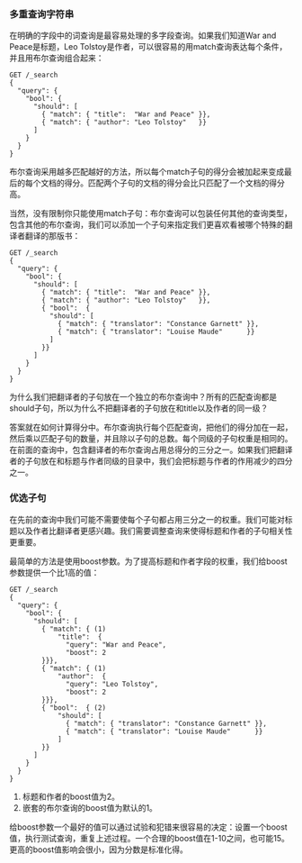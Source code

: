 <!--秀川译-->
### 多重查询字符串

在明确的字段中的词查询是最容易处理的多字段查询。如果我们知道War and Peace是标题，Leo Tolstoy是作者，可以很容易的用match查询表达每个条件，并且用布尔查询组合起来：

```
GET /_search
{
  "query": {
    "bool": {
      "should": [
        { "match": { "title":  "War and Peace" }},
        { "match": { "author": "Leo Tolstoy"   }}
      ]
    }
  }
}
```

布尔查询采用越多匹配越好的方法，所以每个match子句的得分会被加起来变成最后的每个文档的得分。匹配两个子句的文档的得分会比只匹配了一个文档的得分高。

当然，没有限制你只能使用match子句：布尔查询可以包装任何其他的查询类型，包含其他的布尔查询，我们可以添加一个子句来指定我们更喜欢看被哪个特殊的翻译者翻译的那版书：

```
GET /_search
{
  "query": {
    "bool": {
      "should": [
        { "match": { "title":  "War and Peace" }},
        { "match": { "author": "Leo Tolstoy"   }},
        { "bool":  {
          "should": [
            { "match": { "translator": "Constance Garnett" }},
            { "match": { "translator": "Louise Maude"      }}
          ]
        }}
      ]
    }
  }
}
```
为什么我们把翻译者的子句放在一个独立的布尔查询中？所有的匹配查询都是should子句，所以为什么不把翻译者的子句放在和title以及作者的同一级？

答案就在如何计算得分中。布尔查询执行每个匹配查询，把他们的得分加在一起，然后乘以匹配子句的数量，并且除以子句的总数。每个同级的子句权重是相同的。在前面的查询中，包含翻译者的布尔查询占用总得分的三分之一。如果我们把翻译者的子句放在和标题与作者同级的目录中，我们会把标题与作者的作用减少的四分之一。

### 优选子句

在先前的查询中我们可能不需要使每个子句都占用三分之一的权重。我们可能对标题以及作者比翻译者更感兴趣。我们需要调整查询来使得标题和作者的子句相关性更重要。

最简单的方法是使用boost参数。为了提高标题和作者字段的权重，我们给boost参数提供一个比1高的值：

```
GET /_search
{
  "query": {
    "bool": {
      "should": [
        { "match": { (1)
            "title":  {
              "query": "War and Peace",
              "boost": 2
        }}},
        { "match": { (1)
            "author":  {
              "query": "Leo Tolstoy",
              "boost": 2
        }}},
        { "bool":  { (2)
            "should": [
              { "match": { "translator": "Constance Garnett" }},
              { "match": { "translator": "Louise Maude"      }}
            ]
        }}
      ]
    }
  }
}
```

1. 标题和作者的boost值为2。
2. 嵌套的布尔查询的boost值为默认的1。

给boost参数一个最好的值可以通过试验和犯错来很容易的决定：设置一个boost值，执行测试查询，重复上述过程。一个合理的boost值在1-10之间，也可能15。更高的boost值影响会很小，因为分数是标准化得。
<!--
[[multi-query-strings]]
=== Multiple Query Strings

The simplest multifield query to deal with is the ((("multifield search", "multiple query strings")))one where we can _map
search terms to specific fields_. If we know that _War and Peace_ is the
title, and Leo Tolstoy is the author, it is easy to write each of these
conditions as a `match` clause ((("match clause, mapping search terms to specific fields")))((("bool query", "mapping search terms to specific fields in match clause")))and to combine them with a <<bool-query,`bool`
query>>:

[source,js]
--------------------------------------------------
GET /_search
{
  "query": {
    "bool": {
      "should": [
        { "match": { "title":  "War and Peace" }},
        { "match": { "author": "Leo Tolstoy"   }}
      ]
    }
  }
}
--------------------------------------------------
// SENSE: 110_Multi_Field_Search/05_Multiple_query_strings.json

The `bool` query takes a _more-matches-is-better_ approach, so the score from
each `match` clause will be added together to provide the final `_score` for
each document. Documents that match both clauses will score higher than
documents that match just one clause.

Of course, you're not restricted to using just `match` clauses: the `bool`
query can wrap any other query type, ((("bool query", "nested bool query in")))including other `bool` queries.  We could
add a clause to specify that we prefer to see versions of the book that have
been translated by specific translators:

[source,js]
--------------------------------------------------
GET /_search
{
  "query": {
    "bool": {
      "should": [
        { "match": { "title":  "War and Peace" }},
        { "match": { "author": "Leo Tolstoy"   }},
        { "bool":  {
          "should": [
            { "match": { "translator": "Constance Garnett" }},
            { "match": { "translator": "Louise Maude"      }}
          ]
        }}
      ]
    }
  }
}
--------------------------------------------------
// SENSE: 110_Multi_Field_Search/05_Multiple_query_strings.json


Why did we put the translator clauses inside a separate `bool` query?  All four
`match` queries are `should` clauses, so why didn't we just put the translator
clauses at the same level as the title and author clauses?

The answer lies in how the score is calculated.((("relevance scores", "calculation in bool queries")))  The `bool` query runs each
`match` query, adds their scores together, then multiplies by the number of
matching clauses, and divides by the total number of clauses. Each clause at
the same level has the same weight. In the preceding query, the `bool` query
containing the translator clauses counts for one-third of the total score. If we had
put the translator clauses at the same level as title and author, they
would have reduced the contribution of the title and author clauses to one-quarter each.

[[prioritising-clauses]]
==== Prioritizing Clauses

It is likely that an even one-third split between clauses is not what we need for
the preceding query. ((("multifield search", "multiple query strings", "prioritizing query clauses")))((("bool query", "prioritizing clauses"))) Probably we're more interested in the title and author
clauses then we are in the translator clauses. We need to tune the query to
make the title and author clauses relatively more important.

The simplest weapon in our tuning arsenal is the `boost` parameter. To
increase the weight of the `title` and `author` fields, give ((("boost parameter", "using to prioritize query clauses")))((("weight", "using boost parameter to prioritize query clauses")))them a `boost`
value higher than `1`:

[source,js]
--------------------------------------------------
GET /_search
{
  "query": {
    "bool": {
      "should": [
        { "match": { <1>
            "title":  {
              "query": "War and Peace",
              "boost": 2
        }}},
        { "match": { <1>
            "author":  {
              "query": "Leo Tolstoy",
              "boost": 2
        }}},
        { "bool":  { <2>
            "should": [
              { "match": { "translator": "Constance Garnett" }},
              { "match": { "translator": "Louise Maude"      }}
            ]
        }}
      ]
    }
  }
}
--------------------------------------------------
// SENSE: 110_Multi_Field_Search/05_Multiple_query_strings.json

<1> The `title` and `author` clauses have a `boost` value of `2`.
<2> The nested `bool` clause has the default `boost` of `1`.

The ``best'' value for the `boost` parameter is most easily determined by
trial and error: set a `boost` value, run test queries, repeat. A reasonable
range for `boost` lies between `1` and `10`, maybe `15`. Boosts higher than
that have little more impact because scores are
<<boost-normalization,normalized>>.

-->
